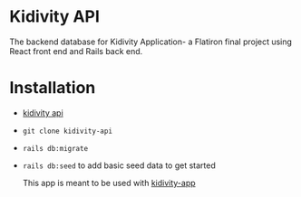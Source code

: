# Kidivity API
The backend database for Kidivity Application- a Flatiron final project using React front end and Rails back end. 

# Installation
* [kidivity api](https://github.com/mcdonaldcarolyn/kidivity-api)
* `git clone kidivity-api`
* `rails db:migrate`
* `rails db:seed` to add basic seed data to get started

    This app is meant to be used with [kidivity-app](https://github.com/mcdonaldcarolyn/kidivity-app)


